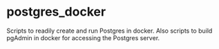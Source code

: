 # postgres_docker
Scripts to readily create and run Postgres in docker. Also scripts to build pgAdmin in docker for accessing the Postgres server.
